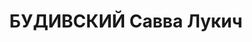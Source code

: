 ---
title: БУДИВСКИЙ Савва Лукич
description: "Род. в 1886, с. Беляевка, Беляевский р-н, Одесская обл. \n  Приговор:\
  \ 27.10.1937 – 10 лет ИТЛ"
---